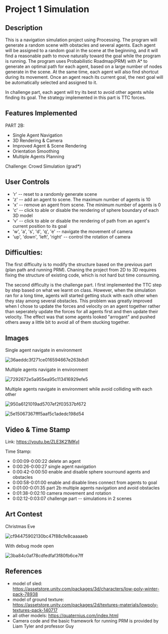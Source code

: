 # Project 1 Simulation

## Description

This is a navigation simulation project using Processing. The program will generate a random scene with obstacles and several agents. Each agent will be assigned to a random goal in the scene at the beginning, and it will find a reasonable path to move naturally toward the goal while the program is running. The program uses Probabilistic Roadmap(PRM) with A* to generate an optimal path for each agent, based on a large number of nodes generate in the scene. At the same time, each agent will also find shortcut during its movement. Once an agent reach its current goal, the next goal will be automatically selected and assigned to it.

In challenge part, each agent will try its best to avoid other agents while finding its goal. The strategy implemented in this part is TTC forces.
 
## Features Implemented

PART 2B:

* Single Agent Navigation
* 3D Rendering & Camera
* Improved Agent & Scene Rendering
* Orientation Smoothing
* Multiple Agents Planning

Challenge: Crowd Simulation (grad*)

## User Controls

* 'r' -- reset to a randomly generate scene
* 'z' -- add an agent to scene. The maximum number of agents is 10
* 'x' -- remove an agent from scene. The minimum number of agents is 0
* 'c' -- click to able or disable the rendering of sphere boundary of each 3D model
* 'v' -- click to able or disable the rendering of path from an agent's current position to its goal
* 'w', 'a', 's', 'd', 'q', 'e' -- navigate the movement of camera
* 'up', 'down', 'left', 'right' -- control the rotation of camera


## Difficulties:

The first difficulty is to modify the structure based on the previous part (plan path and running PRM). Chaning the project from 2D to 3D requires fixing the structure of existing code, which is not hard but time consuming.

The second difficulty is the challenge part. I first implemented the TTC step by step based on what we learnt on class. However, when the simulation ran for a long time, agents will started getting stuck with each other when they stay among several obstacles. This problem was greatly improved when I chose to update the forces and velocity on an agent together rather than seperately update the forces for all agents first and then update their velocity. The effect was that some agents looked "arrogant" and pushed others away a little bit to avoid all of them stucking together.

## Images

Single agent navigate in environment

![36aeddc3f271ce016594667e263b8d1](https://user-images.githubusercontent.com/35856355/135949147-f3dc30a7-26e7-4d73-8a3f-21499f720313.png)


Multiple agents navigate in environment

![7292672e5a955ea95c113416929efe5](https://user-images.githubusercontent.com/35856355/135948744-317b4119-842f-4508-88e1-f6913f0da8f5.png)


Multiple agents navigate in environment while avoid colliding with each other

![950a6121019ad5707ef2f03537bf672](https://user-images.githubusercontent.com/35856355/135949012-fde53e79-5f09-4d85-af6b-d11d275398b2.png)

![5e15067367fff5aaf5c1adedc198d54](https://user-images.githubusercontent.com/35856355/135948987-c82ec72e-45fc-4348-8d20-874093f45352.png)


## Video & Time Stamp
Link:
https://youtu.be/ZLE3K21MKyI

Time Stamp:
* 0:00:09-0:00:22 delete an agent
* 0:00:26-0:00:27 single agent navigation
* 0:00:42-0:00:50 enable and disable sphere sourround agents and obstacles
* 0:00:58-0:01:00 enable and disable lines connect from agents to goal
* 0:01:00-0:01:35 part 2b multiple agents navigation and avoid obstacles
* 0:01:38-0:02:10 camera movement and rotation
* 0:02:12-0:03:07 challenge part -- simulations in 2 scenes


## Art Contest
Christmas Eve

![cf94475902130bc47f88cfe8caaaaeb](https://user-images.githubusercontent.com/35856355/135948495-f3576bb6-8381-4290-bca6-70c97b504a8a.png)

With debug mode open

![3ba84c0af78cdfedfaf3f80fb6ce7ff](https://user-images.githubusercontent.com/35856355/135948047-a957fbc9-3096-4d3c-b028-98dec0320c81.png)



## References

* model of sled: https://assetstore.unity.com/packages/3d/characters/low-poly-winter-pack-78938
* model of ground texture: https://assetstore.unity.com/packages/2d/textures-materials/lowpoly-textures-pack-140717
* all other models: https://quaternius.com/index.html
* Camera code and the basic framework for running PRM is provided by Liam Tyler and professor Guy
